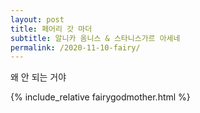 ```yaml
---
layout: post
title: 페어리 갓 마더
subtitle: 알니카 옴니스 & 스타니스가르 아세네
permalink: /2020-11-10-fairy/
---
```


왜 안 되는 거야

{% include_relative fairygodmother.html %}
